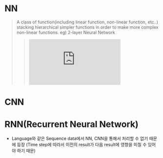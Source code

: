 # NN
> A class of function(including linear function, non-linear function, etc..) stacking hierarchical simpler functions in order to make more complex  non-linear functions.
eg) 2-layer Neural Network
>>![equation](https://latex.codecogs.com/gif.latex?f%20%3D%20W_%7B2%7Dmax%280%2C%20W_%7B1%7Dx%29)

# CNN
> 


# RNN(Recurrent Neural Network)
  * Language와 같은 Sequence data에서 NN, CNN을 통해서 처리할 수 없기 때문에 등장
  (Time step에 따라서 이전의 result가 다음 result에 영향을 미칠 수 있어야 하기 때문)
  	
   
<!--stackedit_data:
eyJoaXN0b3J5IjpbLTEwNjgwOTYyNjUsMTA2MTg2MDc5LDgwNz
IzMjUyOSwxNjAwMzUwMTM2LDcxOTUxMDY3NCw4NDcyMzQ0MzAs
LTIxMDU1MzQ0MDEsLTgxNDEzNjgyNiwyMTI3OTMwMDM2XX0=
-->
